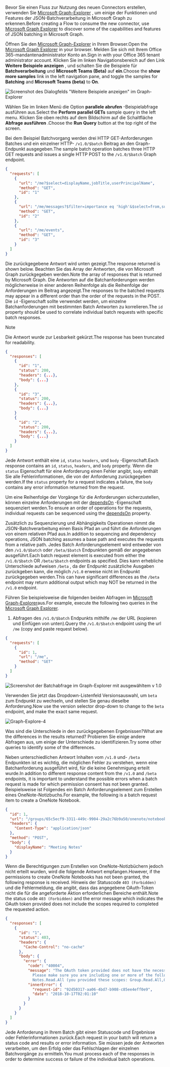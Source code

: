 <!-- markdownlint-disable MD002 MD041 -->

<span data-ttu-id="f1b12-101">Bevor Sie einen Fluss zur Nutzung des neuen Connectors erstellen, verwenden Sie [Microsoft Graph-Explorer](https://developer.microsoft.com/graph/graph-explorer) , um einige der Funktionen und Features der JSON-Batchverarbeitung in Microsoft Graph zu erkennen.</span><span class="sxs-lookup"><span data-stu-id="f1b12-101">Before creating a Flow to consume the new connector, use [Microsoft Graph Explorer](https://developer.microsoft.com/graph/graph-explorer) to discover some of the capabilities and features of JSON batching in Microsoft Graph.</span></span>

<span data-ttu-id="f1b12-102">Öffnen Sie den [Microsoft Graph-Explorer](https://developer.microsoft.com/graph/graph-explorer) in Ihrem Browser.</span><span class="sxs-lookup"><span data-stu-id="f1b12-102">Open the [Microsoft Graph Explorer](https://developer.microsoft.com/graph/graph-explorer) in your browser.</span></span> <span data-ttu-id="f1b12-103">Melden Sie sich mit Ihrem Office 365-mandantenadministrator Konto an.</span><span class="sxs-lookup"><span data-stu-id="f1b12-103">Sign in with your Office 365 tenant administrator account.</span></span> <span data-ttu-id="f1b12-104">Klicken Sie im linken Navigationsbereich auf den Link **Weitere Beispiele anzeigen** , und schalten Sie die Beispiele für **Batchverarbeitung** und **Microsoft Teams (Beta)** auf **ein**.</span><span class="sxs-lookup"><span data-stu-id="f1b12-104">Choose the **show more samples** link in the left navigation pane, and toggle the samples for **Batching** and **Microsoft Teams (beta)** to **On**.</span></span>

![Screenshot des Dialogfelds "Weitere Beispiele anzeigen" im Graph-Explorer](./images/graph-explore1.png)

<span data-ttu-id="f1b12-106">Wählen Sie im linken Menü die Option **parallele abrufen** -Beispielabfrage ausführen aus.</span><span class="sxs-lookup"><span data-stu-id="f1b12-106">Select the **Perform parallel GETs** sample query in the left menu.</span></span> <span data-ttu-id="f1b12-107">Klicken Sie oben rechts auf dem Bildschirm auf die Schaltfläche **Abfrage ausführen** .</span><span class="sxs-lookup"><span data-stu-id="f1b12-107">Choose the **Run Query** button at the top right of the screen.</span></span>

<span data-ttu-id="f1b12-108">Bei dem Beispiel Batchvorgang werden drei HTTP GET-Anforderungen Batches und ein einzelner HTTP- `/v1.0/$batch` Beitrag an den Graph-Endpunkt ausgegeben.</span><span class="sxs-lookup"><span data-stu-id="f1b12-108">The sample batch operation batches three HTTP GET requests and issues a single HTTP POST to the `/v1.0/$batch` Graph endpoint.</span></span>

```json
{
  "requests": [
    {
      "url": "/me?$select=displayName,jobTitle,userPrincipalName",
      "method": "GET",
      "id": "1"
    },
    {
      "url": "/me/messages?$filter=importance eq 'high'&$select=from,subject,receivedDateTime,bodyPreview",
      "method": "GET",
      "id": "2"
    },
    {
      "url": "/me/events",
      "method": "GET",
      "id": "3"
    }
  ]
}
```

<span data-ttu-id="f1b12-109">Die zurückgegebene Antwort wird unten gezeigt.</span><span class="sxs-lookup"><span data-stu-id="f1b12-109">The response returned is shown below.</span></span> <span data-ttu-id="f1b12-110">Beachten Sie das Array der Antworten, die von Microsoft Graph zurückgegeben werden.</span><span class="sxs-lookup"><span data-stu-id="f1b12-110">Note the array of responses that is returned by Microsoft Graph.</span></span> <span data-ttu-id="f1b12-111">Die Antworten auf die Batchanforderungen werden möglicherweise in einer anderen Reihenfolge als die Reihenfolge der Anforderungen im Beitrag angezeigt.</span><span class="sxs-lookup"><span data-stu-id="f1b12-111">The responses to the batched requests may appear in a different order than the order of the requests in the POST.</span></span> <span data-ttu-id="f1b12-112">Die `id` -Eigenschaft sollte verwendet werden, um einzelne Batchanforderungen mit bestimmten Batch Antworten zu korrelieren.</span><span class="sxs-lookup"><span data-stu-id="f1b12-112">The `id` property should be used to correlate individual batch requests with specific batch responses.</span></span>

> [!NOTE]
> <span data-ttu-id="f1b12-113">Die Antwort wurde zur Lesbarkeit gekürzt.</span><span class="sxs-lookup"><span data-stu-id="f1b12-113">The response has been truncated for readability.</span></span>

```json
{
  "responses": [
    {
      "id": "1",
      "status": 200,
      "headers": {...},
      "body": {...}
    },
    {
      "id": "3",
      "status": 200,
      "headers": {...},
      "body": {...}
    }
    {
      "id": "2",
      "status": 200,
      "headers": {...},
      "body": {...}
    }
  ]
}
```

<span data-ttu-id="f1b12-114">Jede Antwort enthält eine `id`, `status` `headers`, und `body` -Eigenschaft.</span><span class="sxs-lookup"><span data-stu-id="f1b12-114">Each response contains an `id`, `status`, `headers`, and `body` property.</span></span> <span data-ttu-id="f1b12-115">Wenn die `status` Eigenschaft für eine Anforderung einen Fehler angibt, `body` enthält Sie alle Fehlerinformationen, die von der Anforderung zurückgegeben werden.</span><span class="sxs-lookup"><span data-stu-id="f1b12-115">If the `status` property for a request indicates a failure, the `body` contains any error information returned from the request.</span></span>

<span data-ttu-id="f1b12-116">Um eine Reihenfolge der Vorgänge für die Anforderungen sicherzustellen, können einzelne Anforderungen mit der [dependsOn](https://docs.microsoft.com/graph/json-batching#sequencing-requests-with-the-dependson-property) -Eigenschaft sequenziert werden.</span><span class="sxs-lookup"><span data-stu-id="f1b12-116">To ensure an order of operations for the requests, individual requests can be sequenced using the [dependsOn](https://docs.microsoft.com/graph/json-batching#sequencing-requests-with-the-dependson-property) property.</span></span>

<span data-ttu-id="f1b12-117">Zusätzlich zu Sequenzierung und Abhängigkeits Operationen nimmt die JSON-Batchverarbeitung einen Basis Pfad an und führt die Anforderungen von einem relativen Pfad aus.</span><span class="sxs-lookup"><span data-stu-id="f1b12-117">In addition to sequencing and dependency operations, JSON batching assumes a base path and executes the requests from a relative path.</span></span> <span data-ttu-id="f1b12-118">Jedes Batch Anforderungselement wird entweder von den `/v1.0/$batch` oder `/beta/$batch` Endpunkten gemäß der angegebenen ausgeführt.</span><span class="sxs-lookup"><span data-stu-id="f1b12-118">Each batch request element is executed from either the `/v1.0/$batch` OR `/beta/$batch` endpoints as specified.</span></span> <span data-ttu-id="f1b12-119">Dies kann erhebliche Unterschiede aufweisen `/beta` , da der Endpunkt zusätzliche Ausgaben zurückgeben kann, die möglich `/v1.0` erweise nicht im Endpunkt zurückgegeben werden.</span><span class="sxs-lookup"><span data-stu-id="f1b12-119">This can have significant differences as the `/beta` endpoint may return additional output which may NOT be returned in the `/v1.0` endpoint.</span></span>

<span data-ttu-id="f1b12-120">Führen Sie beispielsweise die folgenden beiden Abfragen im [Microsoft Graph-Explorer](https://developer.microsoft.com/graph/graph-explorer)aus.</span><span class="sxs-lookup"><span data-stu-id="f1b12-120">For example, execute the following two queries in the [Microsoft Graph Explorer](https://developer.microsoft.com/graph/graph-explorer).</span></span>

1. <span data-ttu-id="f1b12-121">Abfragen des `/v1.0/$batch` Endpunkts mithilfe `/me` der URL (kopieren und Einfügen von unten).</span><span class="sxs-lookup"><span data-stu-id="f1b12-121">Query the `/v1.0/$batch` endpoint using the url `/me` (copy and paste request below).</span></span>

```json
{
  "requests": [
    {
      "id": 1,
      "url": "/me",
      "method": "GET"
    }
  ]
}
```

![Screenshot der Batchabfrage im Graph-Explorer mit ausgewähltem v 1.0](./images/graph-explore3.png)

<span data-ttu-id="f1b12-123">Verwenden Sie jetzt das Dropdown-Listenfeld Versionsauswahl, um `beta` zum Endpunkt zu wechseln, und stellen Sie genau dieselbe Anforderung.</span><span class="sxs-lookup"><span data-stu-id="f1b12-123">Now use the version selector drop-down to change to the `beta` endpoint, and make the exact same request.</span></span>

![Graph-Explore-4](./images/graph-explore4.png)

<span data-ttu-id="f1b12-125">Was sind die Unterschiede in den zurückgegebenen Ergebnissen?</span><span class="sxs-lookup"><span data-stu-id="f1b12-125">What are the differences in the results returned?</span></span> <span data-ttu-id="f1b12-126">Probieren Sie einige andere Abfragen aus, um einige der Unterschiede zu identifizieren.</span><span class="sxs-lookup"><span data-stu-id="f1b12-126">Try some other queries to identify some of the differences.</span></span>

<span data-ttu-id="f1b12-127">Neben unterschiedlichen Antwort Inhalten vom `/v1.0` und- `/beta` Endpunkten ist es wichtig, die möglichen Fehler zu verstehen, wenn eine Batchanforderung ausgeführt wird, für die keine Genehmigung erteilt wurde.</span><span class="sxs-lookup"><span data-stu-id="f1b12-127">In addition to different response content from the `/v1.0` and `/beta` endpoints, it is important to understand the possible errors when a batch request is made for which permission consent has not been granted.</span></span> <span data-ttu-id="f1b12-128">Beispielsweise ist Folgendes ein Batch Anforderungselement zum Erstellen eines OneNote-Notizbuchs.</span><span class="sxs-lookup"><span data-stu-id="f1b12-128">For example, the following is a batch request item to create a OneNote Notebook.</span></span>

```json
{
  "id": 1,
  "url": "/groups/65c5ecf9-3311-449c-9904-29a2c76b9a50/onenote/notebooks",
  "headers": {
    "Content-Type": "application/json"
  },
  "method": "POST",
  "body": {
    "displayName": "Meeting Notes"
  }
}
```

<span data-ttu-id="f1b12-129">Wenn die Berechtigungen zum Erstellen von OneNote-Notizbüchern jedoch nicht erteilt wurden, wird die folgende Antwort empfangen.</span><span class="sxs-lookup"><span data-stu-id="f1b12-129">However, if the permissions to create OneNote Notebooks has not been granted, the following response is received.</span></span> <span data-ttu-id="f1b12-130">Hinweis der Statuscode `403 (Forbidden)` und die Fehlermeldung, die angibt, dass das angegebene OAuth-Token nicht die für die angeforderte Aktion erforderlichen Bereiche enthält.</span><span class="sxs-lookup"><span data-stu-id="f1b12-130">Note the status code `403 (Forbidden)` and the error message which indicates the OAuth token provided does not include the scopes required to completed the requested action.</span></span>

```json
{
  "responses": [
    {
      "id": "1",
      "status": 403,
      "headers": {
        "Cache-Control": "no-cache"
      },
      "body": {
        "error": {
          "code": "40004",
          "message": "The OAuth token provided does not have the necessary scopes to complete the request.
            Please make sure you are including one or more of the following scopes: Notes.ReadWrite.All,
            Notes.Read.All (you provided these scopes: Group.Read.All,Group.ReadWrite.All,User.Read,User.Read.All)",
          "innerError": {
            "request-id": "92d50317-aa06-4bd7-b908-c85ee4eff0e9",
            "date": "2018-10-17T02:01:10"
          }
        }
      }
    }
  ]
}
```

<span data-ttu-id="f1b12-131">Jede Anforderung in Ihrem Batch gibt einen Statuscode und Ergebnisse oder Fehlerinformationen zurück.</span><span class="sxs-lookup"><span data-stu-id="f1b12-131">Each request in your batch will return a status code and results or error information.</span></span> <span data-ttu-id="f1b12-132">Sie müssen jede der Antworten verarbeiten, um den Erfolg oder das Fehlschlagen der einzelnen Batchvorgänge zu ermitteln.</span><span class="sxs-lookup"><span data-stu-id="f1b12-132">You must process each of the responses in order to determine success or failure of the individual batch operations.</span></span>